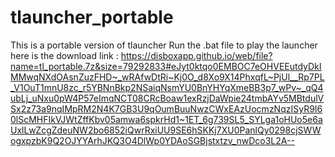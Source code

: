 # tlauncher_portable
This is a portable version of tlauncher
Run the .bat file to play the launcher
here is the download link : https://disboxapp.github.io/web/file?name=tl_portable.7z&size=79292833#eJyt0ktqo0EMBOC7eOHVEEutdyDkIMMwqNXdOAsnZuzFHD~_wRAfwDtRi~Kj0O_d8Xo9X14PhxqfL~PjUl__Rp7PL_V1OuT1mnU8zc_r5YBNnBkp2NSaiqNsmYU0BnYHYqXmeBB3p7_wPv~_qQ4ubLj_uNxu0pW4P57eImqNCT08CRcBoaw1exRzjDaWpie24tmbAYv5MBtdulVSx2z73a9nqIMpRM2N4K7GB3U9qOumBuuNwzCWxEAzUocmzNqzISyR9I60lScMHFIkVJWtZffKbv05amwa6spkrHd1~1ET_6g739SL5_SYLga1oHUo5e6aUxlLwZcgZdeuNW2bo6852iQwrRxiUU9SE6hSKKj7XU0PanlQy0298cjSWWogxpzbK9Q2OJYYArhJKQ3O4DlWp0YDAoSGBjstxtzv_nwDco3L2A--

